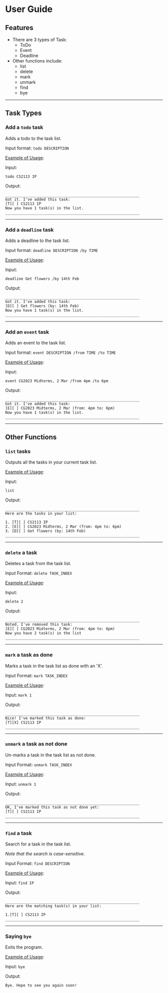 # User Guide

## Features 
- There are 3 types of Task:
  - ToDo
  - Event
  - Deadline
- Other functions include: 
  - list
  - delete
  - mark
  - unmark
  - find
  - bye
---
## Task Types
### Add a <code>**todo**</code> task

Adds a todo to the task list.

Input format: `todo DESCRIPTION`

<u>Example of Usage</u>:

Input:

`todo CS2113 IP`

Output:
```
____________________________________________________________
Got it. I've added this task:
[T][ ] CS2113 IP
Now you have 1 task(s) in the list.
____________________________________________________________
```
---
### Add a <code>**deadline**</code> task

Adds a deadline to the task list.

Input format: `deadline DESCRIPTION /by TIME`

<u>Example of Usage</u>:

Input:

`deadline Get flowers /by 14th Feb`

Output:
```
____________________________________________________________
Got it. I've added this task:
[D][ ] Get flowers (by: 14th Feb)
Now you have 1 task(s) in the list.
____________________________________________________________
```
---
### Add an <code>**event**</code> task

Adds an event to the task list.

Input format: `event DESCRIPTION /from TIME /to TIME`

<u>Example of Usage</u>:

Input:

`event CG2023 Midterms, 2 Mar /from 4pm /to 6pm`

Output:

```
____________________________________________________________
Got it. I've added this task:
[E][ ] CG2023 Midterms, 2 Mar (from: 4pm to: 6pm)
Now you have 1 task(s) in the list.
____________________________________________________________
```
---
## Other Functions
### <code>**list**</code> tasks

Outputs all the tasks in your current task list.

<u>Example of Usage</u>:

Input:

`list`

Output:
```
____________________________________________________________
Here are the tasks in your list:

1. [T][ ] CS2113 IP
2. [E][ ] CG2023 Midterms, 2 Mar (from: 4pm to: 6pm)
3. [D][ ] Get flowers (by: 14th Feb)
____________________________________________________________
```
---
### <code>**delete**</code> a task
Deletes a task from the task list.

Input Format: `delete TASK_INDEX`

<u>Example of Usage</u>:

Input:

`delete 2`

Output:
```
____________________________________________________________
Noted. I've removed this task:
[E][ ] CG2023 Midterms, 2 Mar (from: 4pm to: 6pm)
Now you have 2 task(s) in the list
____________________________________________________________
```
---
### <code>**mark**</code> a task as done

Marks a task in the task list as done with an 'X'.

Input Format: `mark TASK_INDEX`

<u>Example of Usage</u>:

Input: 
`mark 1`

Output:
```
____________________________________________________________
Nice! I've marked this task as done:
[T][X] CS2113 IP
____________________________________________________________
```
---
### <code>**unmark**</code> a task as not done

Un-marks a task in the task list as not done.

Input Format: `unmark TASK_INDEX`

<u>Example of Usage</u>:

Input:
`unmark 1`

Output:
```
____________________________________________________________
OK, I've marked this task as not done yet:
[T][ ] CS2113 IP
____________________________________________________________
```
---
### <code>**find**</code> a task

Search for a task in the task list.

*Note that the search is case-sensitive.*

Input Format: `find DESCRIPTION`

<u>Example of Usage</u>:

Input:
`find IP`

Output:
```
____________________________________________________________
Here are the matching task(s) in your list:

1.[T][ ] CS2113 IP
____________________________________________________________
```
---
### Saying <code>**bye**</code>

Exits the program.

<u>Example of Usage</u>:

Input:
`bye`

Output:
```
Bye. Hope to see you again soon!
```